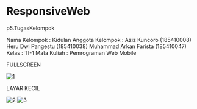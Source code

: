 # ResponsiveWeb
p5.TugasKelompok

Nama Kelompok		: Kidulan
Anggota Kelompok	: Aziz Kuncoro (185410008)
					  Heru Dwi Pangestu (185410038)
					  Muhammad Arkan Farista (185410047)
Kelas				: TI-1
Mata Kuliah			: Pemrograman Web Mobile

FULLSCREEN

![1](https://user-images.githubusercontent.com/70943455/112325531-5b79ae80-8ce6-11eb-8f02-979ddd95fc56.png)

LAYAR KECIL

![2](https://user-images.githubusercontent.com/70943455/112325538-5caadb80-8ce6-11eb-9df6-43b807af1335.png)
![3](https://user-images.githubusercontent.com/70943455/112325540-5d437200-8ce6-11eb-8b8c-3f8943a9a588.png)